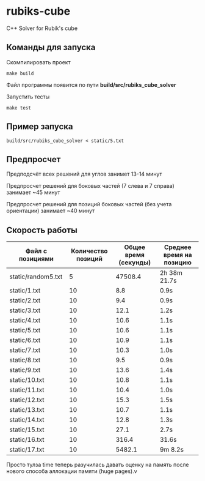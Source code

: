 # rubiks-cube
C++ Solver for Rubik's cube

## Команды для запуска

Скомпилировать проект
```
make build
```
Файл программы появится по пути **build/src/rubiks_cube_solver**

Запустить тесты
```
make test
```

## Пример запуска

```
build/src/rubiks_cube_solver < static/5.txt 
```

## Предпросчет 

Предподсчёт всех решений для углов занимет 13-14 минут

Предпросчет решений для боковых частей (7 слева и 7 справа) занимает ~45 минут

Предпросчет решений для позиций боковых частей (без учета ориентации) занимает ~40 минут

## Скорость работы

| Файл с позициями        | Количество позиций | Общее время (секунды) | Среднее время на позицию |
|-------------------------|--------------------|-----------------------|--------------------------|
| static/random5.txt      |         5          |               47508.4 |             2h 38m 21.7s |
| static/1.txt            |         10         |                   8.8 |                     0.9s |
| static/2.txt            |         10         |                   9.4 |                     0.9s |
| static/3.txt            |         10         |                  12.1 |                     1.2s |
| static/4.txt            |         10         |                  10.6 |                     1.1s |
| static/5.txt            |         10         |                  10.6 |                     1.1s |
| static/6.txt            |         10         |                  10.9 |                     1.1s |
| static/7.txt            |         10         |                  10.3 |                     1.0s |
| static/8.txt            |         10         |                   9.5 |                     0.9s |
| static/9.txt            |         10         |                  13.6 |                     1.4s |
| static/10.txt           |         10         |                  10.8 |                     1.1s |
| static/11.txt           |         10         |                  10.4 |                     1.0s |
| static/12.txt           |         10         |                  15.3 |                     1.5s |
| static/13.txt           |         10         |                  10.7 |                     1.1s |
| static/14.txt           |         10         |                  12.8 |                     1.3s |
| static/15.txt           |         10         |                  27.1 |                     2.7s |
| static/16.txt           |         10         |                 316.4 |                    31.6s |
| static/17.txt           |         10         |                5482.1 |                  9m 8.2s |

Просто тулза time теперь разучилась давать оценку на память после нового способа аллокации памяти (huge pages).v